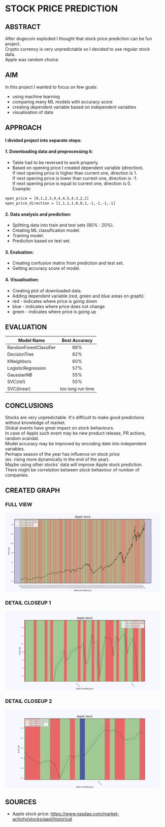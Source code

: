 # STOCK PRICE PREDICTION  

## ABSTRACT
After dogecoin exploded I thought that stock price prediction can be fun project.  
Crypto currency is very unpredictable so I decided to use regular stock data.  
Apple was random choice.

## AIM
In this project I wanted to focus on few goals:  
- using machine learning  
- comparing many ML models with accuracy score  
- creating dependent variable based on independent variables  
- visualisation of data

## APPROACH
#### I divided project into separate steps:  
#### 1. Downloading data and preprocessing it:  
- Table had to be reversed to work properly.  
- Based on opening price I created dependent variable (direction).  
If next opening price is higher than current one, direction is 1.  
If next opening price is lower than current one, direction is -1.  
If next opening price is equal to current one, direction is 0.  
Example:
```  
open_price = [0,1,2,3,4,4,4,5,4,3,2,1]
open_price_direction = [1,1,1,1,0,0,1,-1,-1,-1,-1]
```

#### 2. Data analysis and prediction:  
- Splitting data into train and test sets (80% : 20%).  
- Creating ML classification model.  
- Training model.  
- Prediction based on test set.  

#### 3. Evaluation:  
- Creating confusion matrix from prediction and test set.  
- Getting accuracy score of model.  

#### 4. Visualisation:  
- Creating plot of downloaded data.  
- Adding dependent variable (red, green and blue areas on graph):  
 - red - indicates where price is going down  
 - blue - indicates where price does not change  
 - green - indicates where price is going up

## EVALUATION
| Model Name             |   Best Accuracy   |
|------------------------|:-----------------:|
| RandomForestClassifier |        66%        |
| DecisionTree           |        62%        |
| KNeighbors             |        60%        |
| LogisticRegression     |        57%        |
| GaussianNB             |        55%        |
| SVC(rbf)               |        55%        |
| SVC(linear)            | too long run time |

## CONCLUSIONS
Stocks are very unpredictable. It's difficult to make good predictions without knowledge of market.  
Global events have great impact on stock behaviours.  
In case of Apple such event may be new product release, PR actions, random scandal.  
Model accuracy may be improved by encoding date into independent variables.  
Perhaps season of the year has influence on stock price  
(ex. rising more dynamically in the end of the year).  
Maybe using other stocks' data will improve Apple stock prediction.  
There might be correlation between stock behaviour of number of companies.  

## CREATED GRAPH 
### FULL VIEW  
![entire data presentation](https://raw.githubusercontent.com/FilipM13/Apple_stock_prediction/main/Plot.png "Full graph")
### DETAIL CLOSEUP 1
![detailed closeup](https://raw.githubusercontent.com/FilipM13/Apple_stock_prediction/main/Closeup1.png "Closeup 1")  
### DETAIL CLOSEUP 2
![detailed closeup with blue area](https://raw.githubusercontent.com/FilipM13/Apple_stock_prediction/main/Closeup2.png "Closeup 2")  

## SOURCES  
- Apple stock price: https://www.nasdaq.com/market-activity/stocks/aapl/historical  
